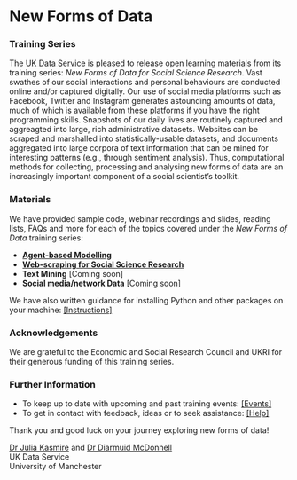 # New Forms of Data

### Training Series

The <a href="https://ukdataservice.ac.uk/" target=_blank>UK Data Service</a> is pleased to release open learning materials from its training series: *New Forms of Data for Social Science Research*. Vast swathes of our social interactions and personal behaviours are conducted online and/or captured digitally. Our use of social media platforms such as Facebook, Twitter and Instagram generates astounding amounts of data, much of which is available from these platforms if you have the right programming skills. Snapshots of our daily lives are routinely captured and aggreagted into large, rich administrative datasets. Websites can be scraped and marshalled into statistically-usable datasets, and documents aggregated into large corpora of text information that can be mined for interesting patterns (e.g., through sentiment analysis). Thus, computational methods for collecting, processing and analysing new forms of data are an increasingly important component of a social scientist’s toolkit.

### Materials

We have provided sample code, webinar recordings and slides, reading lists, FAQs and more for each of the topics covered under the *New Forms of Data* training series:
* <a href="https://github.com/UKDataServiceOpen/agent-based-modelling" target=_blank>**Agent-based Modelling**</a>
* <a href="https://github.com/UKDataServiceOpen/web-scraping" target=_blank>**Web-scraping for Social Science Research**</a>
* **Text Mining** [Coming soon]
* **Social media/network Data** [Coming soon]

We have also written guidance for installing Python and other packages on your machine: <a href="../installation.md" target=_blank>[Instructions]</a>

### Acknowledgements

We are grateful to the Economic and Social Research Council and UKRI for their generous funding of this training series.

### Further Information

* To keep up to date with upcoming and past training events: <a href="https://ukdataservice.ac.uk/news-and-events/events" target=_blank>[Events]</a>
* To get in contact with feedback, ideas or to seek assistance: <a href="https://ukdataservice.ac.uk/help.aspx" target=_blank>[Help]</a>

Thank you and good luck on your journey exploring new forms of data! <br>

<a href="https://www.research.manchester.ac.uk/portal/julia.kasmire.html" target=_blank>Dr Julia Kasmire</a> and <a href="https://www.research.manchester.ac.uk/portal/diarmuid.mcdonnell.html" target=_blank>Dr Diarmuid McDonnell</a> <br />
UK Data Service  <br />
University of Manchester <br />
